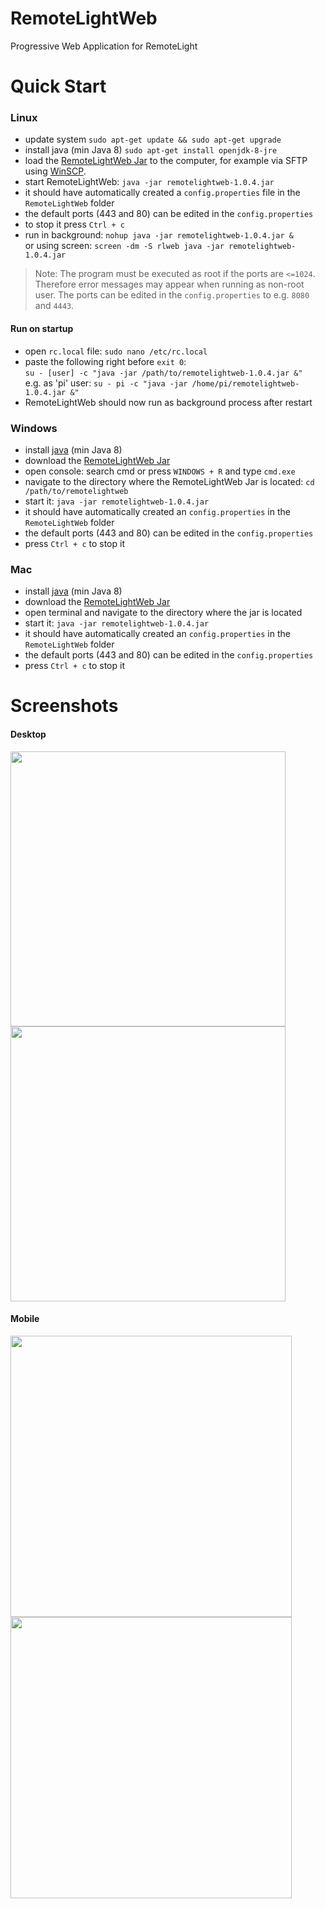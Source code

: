 # RemoteLightWeb

Progressive Web Application for RemoteLight

# Quick Start
### Linux
- update system `sudo apt-get update && sudo apt-get upgrade`
- install java (min Java 8) `sudo apt-get install openjdk-8-jre`
- load the [RemoteLightWeb Jar](https://github.com/Drumber/RemoteLightWeb/releases) to the computer, for example via SFTP using [WinSCP](https://winscp.net/eng/download.php).
- start RemoteLightWeb: `java -jar remotelightweb-1.0.4.jar`
- it should have automatically created a `config.properties` file in the `RemoteLightWeb` folder
- the default ports (443 and 80) can be edited in the `config.properties`
- to stop it press `Ctrl + c`
- run in background: `nohup java -jar remotelightweb-1.0.4.jar &`  
or using screen: `screen -dm -S rlweb java -jar remotelightweb-1.0.4.jar`

> Note: The program must be executed as root if the ports are `<=1024`. Therefore error messages may appear when running as non-root user. The ports can be edited in the `config.properties` to e.g. `8080` and `4443`.

#### Run on startup
- open `rc.local` file: `sudo nano /etc/rc.local`
- paste the following right before `exit 0`:  
`su - [user] -c "java -jar /path/to/remotelightweb-1.0.4.jar &"`  
e.g. as 'pi' user: `su - pi -c "java -jar /home/pi/remotelightweb-1.0.4.jar &"`
- RemoteLightWeb should now run as background process after restart

### Windows
- install [java](https://java.com) (min Java 8)
- download the [RemoteLightWeb Jar](https://github.com/Drumber/RemoteLightWeb/releases)
- open console: search cmd or press `WINDOWS + R` and type `cmd.exe`
- navigate to the directory where the RemoteLightWeb Jar is located: `cd /path/to/remotelightweb`
- start it: `java -jar remotelightweb-1.0.4.jar`
- it should have automatically created an `config.properties` in the `RemoteLightWeb` folder
- the default ports (443 and 80) can be edited in the `config.properties`
- press `Ctrl + c` to stop it

### Mac
- install [java](https://java.com) (min Java 8)
- download the [RemoteLightWeb Jar](https://github.com/Drumber/RemoteLightWeb/releases)
- open terminal and navigate to the directory where the jar is located
- start it: `java -jar remotelightweb-1.0.4.jar`
- it should have automatically created an `config.properties` in the `RemoteLightWeb` folder
- the default ports (443 and 80) can be edited in the `config.properties`
- press `Ctrl + c` to stop it

# Screenshots
#### Desktop
<img src="https://user-images.githubusercontent.com/29163322/79047660-59732880-7c18-11ea-95d4-e3e5605d81ed.png" width="440"> <img src="https://user-images.githubusercontent.com/29163322/79047724-b7a00b80-7c18-11ea-9d94-872951afe5ac.png" width="440">
#### Mobile
<img src="https://user-images.githubusercontent.com/29163322/79047787-2d0bdc00-7c19-11ea-9b28-70d80ce2399a.png" height="450"> <img src="https://user-images.githubusercontent.com/29163322/79047826-69d7d300-7c19-11ea-8de5-3e78d023d347.png" height="450">